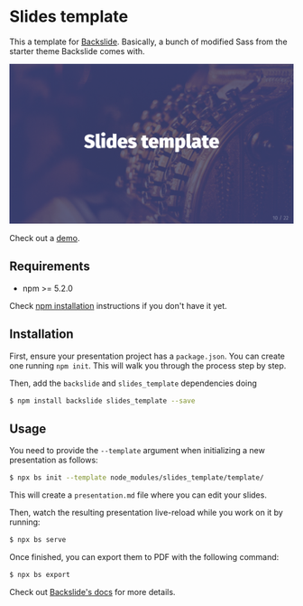 # Slides template

This a template for [Backslide](https://github.com/sinedied/backslide).
Basically, a bunch of modified Sass from the starter theme Backslide comes with.

![](template.png)

Check out a [demo](http://coopdevs.org/assemblea_katuma_30_05_2018/).

## Requirements

* npm >= 5.2.0

Check [npm installation](https://www.npmjs.com/get-npm) instructions if you don't have it yet.

## Installation

First, ensure your presentation project has a `package.json`. You can create one
running `npm init`. This will walk you through the process step by step.

Then, add the `backslide` and `slides_template` dependencies doing

```sh
$ npm install backslide slides_template --save
```

## Usage

You need to provide the `--template` argument when initializing a new
presentation as follows:

```sh
$ npx bs init --template node_modules/slides_template/template/
```

This will create a `presentation.md` file where you can edit your slides.

Then, watch the resulting presentation live-reload while you work on it by running:

```sh
$ npx bs serve
```

Once finished, you can export them to PDF with the following command:

```sh
$ npx bs export
```

Check out [Backslide's docs](https://github.com/sinedied/backslide#usage) for more details.
